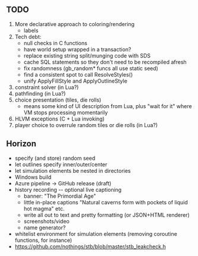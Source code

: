 ## TODO
1. More declarative approach to coloring/rendering
    - labels
2. Tech debt: 
    - null checks in C functions
    - have world setup wrapped in a transaction?
    - replace existing string split/munging code with SDS
    - cache SQL statements so they don't need to be recompiled afresh
    - fix randomness (gb_random* funcs all use static seed)
    - find a consistent spot to call ResolveStyles()
    - unify ApplyFillStyle and ApplyOutlineStyle
3. constraint solver (in Lua?)
4. pathfinding (in Lua?)
5. choice presentation (tiles, die rolls)
    - means some kind of UI description from Lua, plus "wait for it" where VM stops processing momentarily
6. HLVM exceptions (C + Lua invoking)
7. player choice to overrule random tiles or die rolls (in Lua?)

## Horizon
* specify (and store) random seed
* let outlines specify inner/outer/center
* let simulation elements be nested in directories
* Windows build
* Azure pipeline -> GitHub release (draft)
* history recording -- optional live captioning
    - banner: "The Primordial Age"
    - little in-place captions "Natural caverns form with pockets of liquid hot magma" etc.
    - write all out to text and pretty formatting (or JSON+HTML renderer)
    - screenshots/video
    - name generator?
* whitelist environment for simulation elements (removing coroutine functions, for instance)
* https://github.com/nothings/stb/blob/master/stb_leakcheck.h
